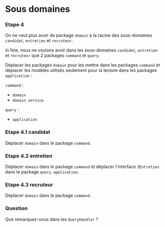 # Sous domaines

### Etape 4

On ne veut plus avoir de package `domain` à la racine des sous-domaines `candidat`, `entretien` et `recruteur`.

In fine, nous ne voulons avoir dans les sous-domaines `candidat`, `entretien` et `recruteur` que 2 packages `command`
et `query`.

Déplacer les packages `domain` pour les mettre dans les packages `command` et déplacer les modèles utilisés seulement
pour la lecture dans les packages `application` :

`command` :

- `domain`
- `domain_service`

`query` :

- `application`

### Etape 4.1 candidat

Déplacer `domain` dans le package `command`.

### Etape 4.2 entretien

Déplacer `domain` dans le package `command` et déplacer l'interface `IEntretien` dans le package `query.application`.

### Etape 4.3 recruteur

Déplacer `domain` dans le package `command`.

### Question

Que remarquez-vous dans les `QueryHandler` ?
